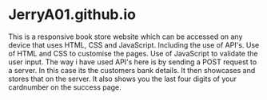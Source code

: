 # JerryA01.github.io
This is a responsive book store website which can be accessed on any device that uses HTML, CSS and JavaScript. Including the use of API's. Use of HTML and CSS to customise the pages. Use of JavaScript to validate the user input. The way i have used API's here is by sending a POST request to a server. In this case its the customers bank details. It then showcases and stores that on the server. It also shows you the last four digits of your cardnumber on the success page.
